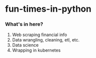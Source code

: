 # fun-times-in-python

### What's in here?

1. Web scraping financial info
2. Data wrangling, cleaning, etl, etc.
3. Data science
4. Wrapping in kubernetes
